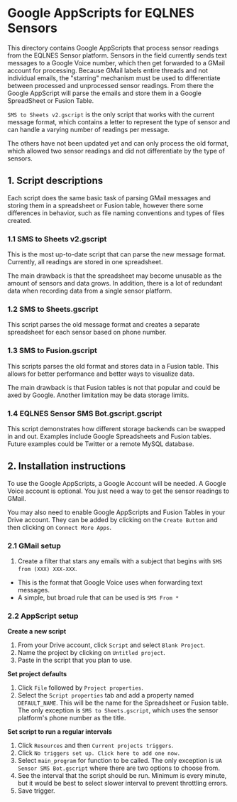 # Google AppScripts for EQLNES Sensors

This directory contains Google AppScripts that process sensor readings from the
EQLNES Sensor platform. Sensors in the field currently sends text messages to
a Google Voice number, which then get forwarded to a GMail account for
processing. Because GMail labels entire threads and not individual emails, the
"starring" mechanism must be used to differentiate between processed and
unprocessed sensor readings. From there the Google AppScript will parse the
emails and store them in a Google SpreadSheet or Fusion Table.

`SMS to Sheets v2.gscript` is the only script that works with the current
message format, which contains a letter to represent the type of sensor and can
handle a varying number of readings per message.

The others have not been updated yet and can only process the old format, which
allowed two sensor readings and did not differentiate by the type of sensors.

## 1. Script descriptions

Each script does the same basic task of parsing GMail messages and storing them
in a spreadsheet or Fusion table, however there some differences in behavior,
such as file naming conventions and types of files created.

### 1.1 SMS to Sheets v2.gscript

This is the most up-to-date script that can parse the new message format.
Currently, all readings are stored in one spreadsheet.

The main drawback is that the spreadsheet may become unusable as the amount of
sensors and data grows. In addition, there is a lot of redundant data when
recording data from a single sensor platform.

### 1.2 SMS to Sheets.gscript

This script parses the old message format and creates a separate spreadsheet
for each sensor based on phone number.

### 1.3 SMS to Fusion.gscript

This scripts parses the old format and stores data in a Fusion table. This
allows for better performance and better ways to visualize data.

The main drawback is that Fusion tables is not that popular and could be
axed by Google. Another limitation may be data storage limits.

### 1.4 EQLNES Sensor SMS Bot.gscript.gscript

This script demonstrates how different storage backends can be swapped in and
out. Examples include Google Spreadsheets and Fusion tables. Future examples
could be Twitter or a remote MySQL database.

## 2. Installation instructions

To use the Google AppScripts, a Google Account will be needed. A Google Voice
account is optional. You just need a way to get the sensor readings to GMail.

You may also need to enable Google AppScripts and Fusion Tables in your Drive
account. They can be added by clicking on the `Create Button` and then clicking
on `Connect More Apps`.

### 2.1 GMail setup

1. Create a filter that stars any emails with a subject that begins with
`SMS from (XXX) XXX-XXX`.
  - This is the format that Google Voice uses when forwarding text messages.
  - A simple, but broad rule that can be used is `SMS From *`

### 2.2 AppScript setup

**Create a new script**

1. From your Drive account, click `Script` and select `Blank Project`.
2. Name the project by clicking on `Untitled project`.
3. Paste in the script that you plan to use.

**Set project defaults**

1. Click `File` followed by `Project properties`.
2. Select the `Script properties` tab and add a property named `DEFAULT_NAME`.
This will be the name for the Spreadsheet or Fusion table. The only exception
is `SMS to Sheets.gscript`, which uses the sensor platform's phone number as
the title.

**Set script to run a regular intervals**

1. Click `Resources` and then `Current projects triggers`.
2. Click `No triggers set up. Click here to add one now.`
3. Select `main_program` for function to be called. The only exception is
`UA Sensor SMS Bot.gscript` where there are two options to choose from.
4. See the interval that the script should be run. Minimum is every minute, but
it would be best to select slower interval to prevent throttling errors.
5. Save trigger.
